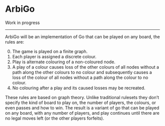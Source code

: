 # ArbiGo
Work in progress
<hr>

ArbiGo will be an implementation of Go that can be played on any board, the rules are:

0. The game is played on a finite graph.
1. Each player is assigned a discrete colour.
2. Play is alternate colouring of a non-coloured node.
3. A play of a colour causes loss of the other colours of all nodes without a path along the other colours to no colour and subsequently causes a loss of the colour of all nodes without a path along the colour to no colour.
4. No colouring after a play and its caused losses may be recreated.

These rules are based on graph theory. Unlike traditional rulesets they don’t specify the kind of board to play on, the number of players, the colours, or even passes and how to win. The result is a variant of go that can be played on any board, with any number of players, and play continues until there are no legal moves left (or the other players forfeits).
